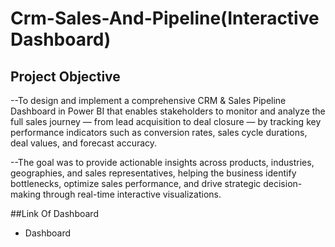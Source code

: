 # Crm-Sales-And-Pipeline(Interactive Dashboard)
## Project Objective 
--To design and implement a comprehensive CRM & Sales Pipeline Dashboard in Power BI that enables stakeholders to monitor and analyze the full sales journey — from lead acquisition to deal closure — by tracking key performance indicators such as conversion rates, sales cycle durations, deal values, and forecast accuracy. 

--The goal was to provide actionable insights across products, industries, geographies, and sales representatives, helping the business identify bottlenecks, optimize sales performance, and drive strategic decision-making through real-time interactive visualizations.

##Link Of Dashboard

- <a herf = "https://github.com/sah777s/Crm-Sales-And-Pipeline">Dashboard</n>
